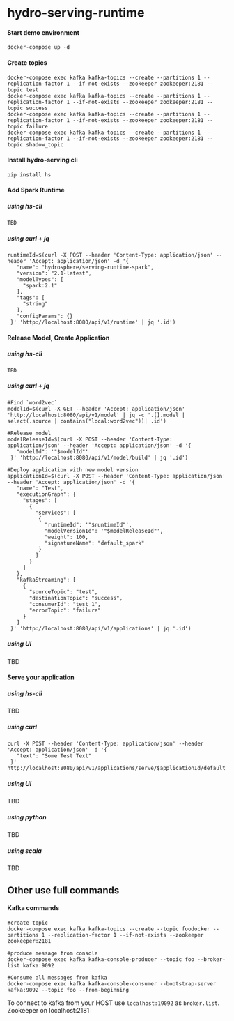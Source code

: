 # hydro-serving-runtime

#### Start demo environment
```
docker-compose up -d
```
#### Create topics
```
docker-compose exec kafka kafka-topics --create --partitions 1 --replication-factor 1 --if-not-exists --zookeeper zookeeper:2181 --topic test
docker-compose exec kafka kafka-topics --create --partitions 1 --replication-factor 1 --if-not-exists --zookeeper zookeeper:2181 --topic success
docker-compose exec kafka kafka-topics --create --partitions 1 --replication-factor 1 --if-not-exists --zookeeper zookeeper:2181 --topic failure
docker-compose exec kafka kafka-topics --create --partitions 1 --replication-factor 1 --if-not-exists --zookeeper zookeeper:2181 --topic shadow_topic
```

#### Install hydro-serving cli
```
pip install hs
```

#### Add Spark Runtime
##### using hs-cli 
```
TBD

```

##### using curl + jq
```
runtimeId=$(curl -X POST --header 'Content-Type: application/json' --header 'Accept: application/json' -d '{  
   "name": "hydrosphere/serving-runtime-spark",  
   "version": "2.1-latest",  
   "modelTypes": [  
     "spark:2.1" 
   ], 
   "tags": [ 
     "string"  
   ], 
   "configParams": {}  
 }' 'http://localhost:8080/api/v1/runtime' | jq '.id')

```

#### Release Model, Create Application
##### using hs-cli 
```
TBD

```

##### using curl + jq
```
#Find `word2vec`
modelId=$(curl -X GET --header 'Accept: application/json' 'http://localhost:8080/api/v1/model' | jq -c '.[].model | select(.source | contains("local:word2vec"))| .id')

#Release model
modelReleaseId=$(curl -X POST --header 'Content-Type: application/json' --header 'Accept: application/json' -d '{ 
   "modelId": '"$modelId"' 
 }' 'http://localhost:8080/api/v1/model/build' | jq '.id')
 
#Deploy application with new model version
applicationId=$(curl -X POST --header 'Content-Type: application/json' --header 'Accept: application/json' -d '{ 
   "name": "Test", 
   "executionGraph": { 
     "stages": [ 
       { 
         "services": [
          {
            "runtimeId": '"$runtimeId"',
            "modelVersionId": '"$modelReleaseId"',
            "weight": 100,
            "signatureName": "default_spark"
          }
         ]  
       }
     ]  
   },  
   "kafkaStreaming": [  
     {  
       "sourceTopic": "test",  
       "destinationTopic": "success",  
       "consumerId": "test_1",  
       "errorTopic": "failure"  
     }  
   ]  
 }' 'http://localhost:8080/api/v1/applications' | jq '.id')
```

##### using UI
TBD

#### Serve your application
##### using hs-cli 
TBD

##### using curl
```
curl -X POST --header 'Content-Type: application/json' --header 'Accept: application/json' -d '{ 
   "text": "Some Test Text" 
 }' http://localhost:8080/api/v1/applications/serve/$applicationId/default_spark 
```
##### using UI
TBD

##### using python
TBD

##### using scala
TBD

## Other use full commands
#### Kafka commands
```
#create topic
docker-compose exec kafka kafka-topics --create --topic foodocker --partitions 1 --replication-factor 1 --if-not-exists --zookeeper zookeeper:2181

#produce message from console
docker-compose exec kafka kafka-console-producer --topic foo --broker-list kafka:9092

#Consume all messages from kafka
docker-compose exec kafka kafka-console-consumer --bootstrap-server kafka:9092 --topic foo --from-beginning
```

To connect to kafka from your HOST use `localhost:19092` as `broker.list`. Zookeeper on localhost:2181